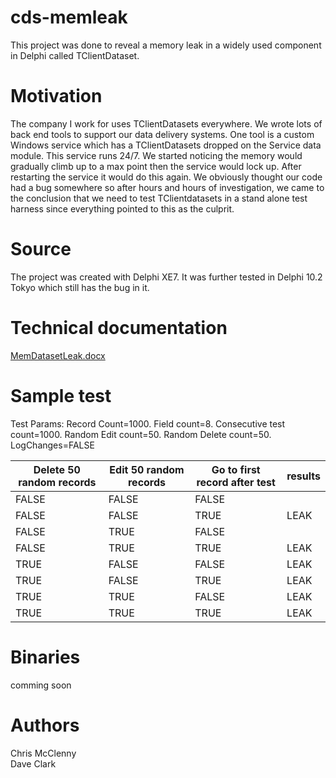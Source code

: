 # cds-memleak
This project was done to reveal a memory leak in a widely used component in Delphi called TClientDataset.  

# Motivation
The company I work for uses TClientDatasets everywhere.  We wrote lots of back end tools to support our data delivery systems.  One tool is a custom Windows service which has a TClientDatasets dropped on the Service data module.  This service runs 24/7.  We started noticing the memory would gradually climb up to a max point then the service would lock up.  After restarting the service it would do this again.  We obviously thought our code had a bug somewhere so after hours and hours of investigation, we came to the conclusion that we need to test TClientdatasets in a stand alone test harness since everything pointed to this as the culprit.

# Source
The project was created with Delphi XE7.  It was further tested in Delphi 10.2 Tokyo which still has the bug in it.

# Technical documentation
[MemDatasetLeak.docx](./Documentation/MemDatasetLeak.docx)

# Sample test
Test Params: Record Count=1000. Field count=8.  Consecutive test count=1000.  Random Edit count=50. 
Random Delete count=50. LogChanges=FALSE

 Delete 50 random records | Edit 50 random records | Go to first record after test | results           
 --------------   | -------------- | ------------------- | --------- 
      FALSE       |     FALSE      |        FALSE        |            
      FALSE       |     FALSE      |        TRUE         |   LEAK     
      FALSE       |     TRUE       |        FALSE        |            
      FALSE       |     TRUE       |        TRUE         |   LEAK     
      TRUE        |     FALSE      |        FALSE        |   LEAK     
      TRUE        |     FALSE      |        TRUE         |   LEAK     
      TRUE        |     TRUE       |        FALSE        |   LEAK     
      TRUE        |     TRUE       |        TRUE         |   LEAK     

# Binaries
comming soon

# Authors
Chris McClenny<br>
Dave Clark
